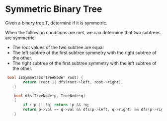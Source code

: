 # Symmetric Binary Tree
Given a binary tree T, determine if it is symmetric.

When the following conditions are met, we can determine that two subtrees are symmetric:
- The root values of the two subtree are equal
- The left subtree of the first subtree symmetry with the right subtree of the other.
- The right subtree of the first subtree symmetry with the left subtree of the other.

```c
 bool isSymmetric(TreeNode* root) {
        return !root || dfs(root->left, root->right);
    }

    bool dfs(TreeNode*p, TreeNode*q)
    {
        if (!p || !q) return !p && !q;
        return p->val == q->val && dfs(p->left, q->right) && dfs(p->right, q->left);
    }
```